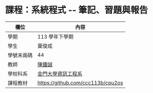 # 課程：系統程式 -- 筆記、習題與報告

欄位 | 內容
-----|--------
學期 | 113 學年下學期
學生 |  葉俊成
學號末兩碼 | 44
教師 | [陳鍾誠](https://www.nqu.edu.tw/educsie/index.php?act=blog&code=list&ids=4)
學校科系 | [金門大學資訊工程系](https://www.nqu.edu.tw/educsie/index.php)
課程教材 | https://github.com/ccc113b/cpu2os
